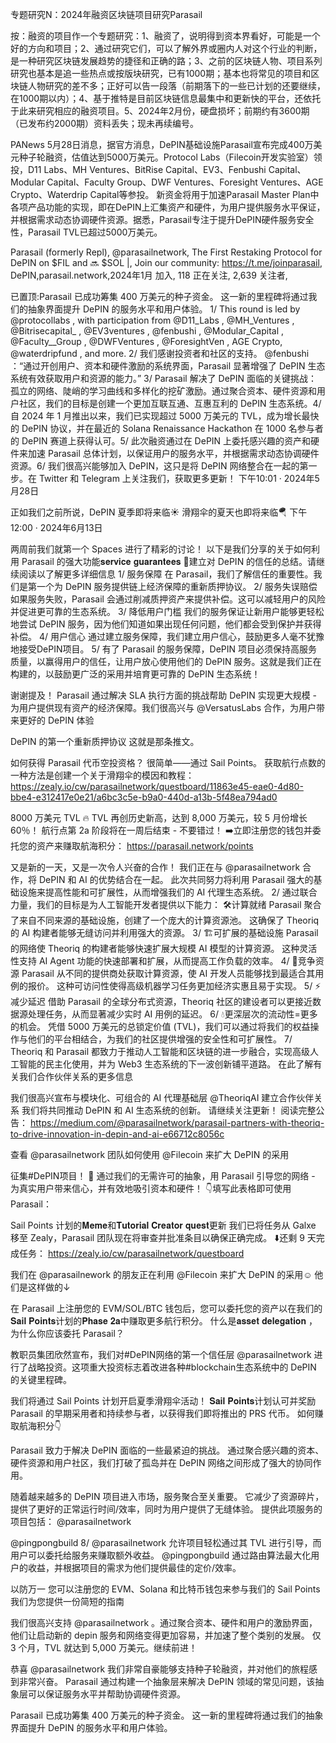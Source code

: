专题研究N：2024年融资区块链项目研究Parasail


按：融资的项目作一个专题研究：1、融资了，说明得到资本界看好，可能是一个好的方向和项目；2、通过研究它们，可以了解外界或圈内人对这个行业的判断，是一种研究区块链发展趋势的捷径和正确的路；3、之前的区块链人物、项目系列研究也基本是追一些热点或按版块研究，已有1000期；基本也将常见的项目和区块链人物研究的差不多；正好可以告一段落（前期落下的一些已计划的还要继续，在1000期以内）；4、基于推特是目前区块链信息最集中和更新快的平台，还依托于此来研究相应的融资项目。5、2024年2月份，硬盘损坏；前期约有3600期（已发布约2000期）资料丢失；现未再续编号。

PANews 5月28日消息，据官方消息，DePIN基础设施Parasail宣布完成400万美元种子轮融资，估值达到5000万美元。Protocol Labs（Filecoin开发实验室）领投，D11 Labs、MH Ventures、BitRise Capital、EV3、Fenbushi Capital、Modular Capital、Faculty Group、DWF Ventures、Foresight Ventures、AGE Crypto、Waterdrip Capital等参投。
新资金将用于加速Parasail Master Plan中各项产品功能的实现，即在DePIN上汇集资产和硬件，为用户提供服务水平保证，并根据需求动态协调硬件资源。据悉，Parasail专注于提升DePIN硬件服务安全性，Parasail TVL已超过5000万美元。

Parasail (formerly Repl),
@parasailnetwork,
The First Restaking Protocol for DePIN on $FIL and 🔜 $SOL |, 
Join our community: https://t.me/joinparasail,
DePIN,parasail.network,2024年1月 加入,
118 正在关注,
2,639 关注者,


已置顶:Parasail 已成功筹集 400 万美元的种子资金。
这一新的里程碑将通过我们的抽象界面提升 DePIN 的服务水平和用户体验。
1/ This round is led by 
@protocollabs
, with participation from 
@D11_Labs
, 
@MH_Ventures
, 
@Bitrisecapital_
, 
@EV3ventures
, 
@fenbushi
, 
@Modular_Capital
, 
@Faculty__Group
, 
@DWFVentures
, 
@ForesightVen
, AGE Crypto, 
@waterdripfund
, and more.
2/ 我们感谢投资者和社区的支持。
@fenbushi
 ：“通过开创用户、资本和硬件激励的系统界面，Parasail 显著增强了 DePIN 生态系统有效获取用户和资源的能力。”
3/ Parasail 解决了 DePIN 面临的关键挑战：孤立的网络、陡峭的学习曲线和多样化的挖矿激励。通过聚合资本、硬件资源和用户社区，我们的目标是创建一个更加互联互通、互惠互利的 DePIN 生态系统。4/ 自 2024 年 1 月推出以来，我们已实现超过 5000 万美元的 TVL，成为增长最快的 DePIN 协议，并在最近的 Solana Renaissance Hackathon 在 1000 名参与者的 DePIN 赛道上获得认可。5/ 此次融资通过在 DePIN 上委托感兴趣的资产和硬件来加速 Parasail 总体计划，以保证用户的服务水平，并根据需求动态协调硬件资源。6/ 我们很高兴能够加入 DePIN，这只是将 DePIN 网络整合在一起的第一步。在 Twitter 和 Telegram 上关注我们，获取更多更新！
下午10:01 · 2024年5月28日

正如我们之前所说，DePIN 夏季即将来临☀️
滑翔伞的夏天也即将来临🪂
下午12:00 · 2024年6月13日

两周前我们就第一个 Spaces 进行了精彩的讨论！
以下是我们分享的关于如何利用 Parasail 的强大功能𝐬𝐞𝐫𝐯𝐢𝐜𝐞 𝐠𝐮𝐚𝐫𝐚𝐧𝐭𝐞𝐞𝐬
🧵建立对 DePIN 的信任的总结。请继续阅读以了解更多详细信息
1/ 服务保障
在 Parasail，我们了解信任的重要性。我们是第一个为 DePIN 服务提供链上经济保障的重新质押协议。
2/ 服务失误赔偿
如果服务失败，Parasail 会通过削减质押资产来提供补偿。这可以减轻用户的风险并促进更可靠的生态系统。
3/ 降低用户门槛
我们的服务保证让新用户能够更轻松地尝试 DePIN 服务，因为他们知道如果出现任何问题，他们都会受到保护并获得补偿。
4/ 用户信心
通过建立服务保障，我们建立用户信心，鼓励更多人毫不犹豫地接受DePIN项目。
5/ 有了 Parasail 的服务保障，DePIN 项目必须保持高服务质量，以赢得用户的信任，让用户放心使用他们的 DePIN 服务。这就是我们正在构建的，以鼓励更广泛的采用并培育更可靠的 DePIN 生态系统！

谢谢提及！
Parasail 通过解决 SLA 执行方面的挑战帮助 DePIN 实现更大规模 - 为用户提供现有资产的经济保障。我们很高兴与
@VersatusLabs
合作，为用户带来更好的 DePIN 体验

DePIN 的第一个重新质押协议
这就是那条推文。

如何获得 Parasail 代币空投资格？
很简单——通过 Sail Points。
获取航行点数的一种方法是创建一个关于滑翔伞的模因和教程： https://zealy.io/cw/parasailnetwork/questboard/11863e45-eae0-4d80-bbe4-e312417e0e21/a6bc3c5e-b9a0-440d-a13b-5f48ea794ad0

8000 万美元 TVL 🔥
TVL 再创历史新高，达到 8,000 万美元，较 5 月份增长 60％！
航行点第 2a 阶段将在一周后结束 - 不要错过！
➡️立即注册您的钱包并委托您的资产来赚取航海积分： https://parasail.network/points

又是新的一天，又是一次令人兴奋的合作！
我们正在与
@parasailnetwork
合作，将 DePIN 和 AI 的优势结合在一起。
此次共同努力将利用 Parasail 强大的基础设施来提高性能和可扩展性，从而增强我们的 AI 代理生态系统。
2/ 通过联合力量，我们的目标是为人工智能开发者提供以下能力：
🛠️计算就绪
Parasail 聚合了来自不同来源的基础设施，创建了一个庞大的计算资源池。
这确保了 Theoriq 的 AI 构建者能够无缝访问并利用强大的资源。
3/ 🏗️可扩展的基础设施
Parasail 的网络使 Theoriq 的构建者能够快速扩展大规模 AI 模型的计算资源。
这种灵活性支持 AI Agent 功能的快速部署和扩展，从而提高工作负载的效率。
4/ 🤝竞争资源
Parasail 从不同的提供商处获取计算资源，使 AI 开发人员能够找到最适合其用例的报价。
这种可访问性使得高级机器学习任务更加经济实惠且易于实现。
5/ ⚡️减少延迟
借助 Parasail 的全球分布式资源，Theoriq 社区的建设者可以更接近数据源处理任务，从而显著减少实时 AI 用例的延迟。
6/ 💧更深层次的流动性=更多的机会。
凭借 5000 万美元的总锁定价值 (TVL)，我们可以通过将我们的权益操作与他们的平台相结合，为我们的社区提供增强的安全性和可扩展性。
7/ Theoriq 和 Parasail 都致力于推动人工智能和区块链的进一步融合，实现高级人工智能的民主化使用，并为 Web3 生态系统的下一波创新铺平道路。
在此了解有关我们合作伙伴关系的更多信息

我们很高兴宣布与模块化、可组合的 AI 代理基础层
@TheoriqAI
建立合作伙伴关系
我们将共同推动 DePIN 和 AI 生态系统的创新。
请继续关注更新！
阅读完整公告： https://medium.com/@parasailnetwork/parasail-partners-with-theoriq-to-drive-innovation-in-depin-and-ai-e66712c8056c

查看
@parasailnetwork
团队如何使用
@Filecoin
来扩大 DePIN 的采用

征集#DePIN‌‌项目！ 👋
通过我们的无需许可的抽象，用 Parasail 引导您的网络 - 为真实用户带来信心，并有效地吸引资本和硬件！
👇填写此表格即可使用 Parasail：

 Sail Points 计划的𝐌𝐞𝐦𝐞和𝐓𝐮𝐭𝐨𝐫𝐢𝐚𝐥 𝐂𝐫𝐞𝐚𝐭𝐨𝐫 𝐪𝐮𝐞𝐬𝐭更新
我们已将任务从 Galxe 移至 Zealy，Parasail 团队现在将审查并批准条目以确保正确完成。
⬇️还剩 9 天完成任务： https://zealy.io/cw/parasailnetwork/questboard

我们在 @parasailnework 的朋友正在利用
@Filecoin
来扩大 DePIN 的采用☺️
他们是这样做的↓

在 Parasail 上注册您的 EVM/SOL/BTC 钱包后，您可以委托您的资产以在我们的𝐒𝐚𝐢𝐥 𝐏𝐨𝐢𝐧𝐭𝐬计划的𝐏𝐡𝐚𝐬𝐞 𝟐𝐚中赚取更多航行积分。
什么是𝐚𝐬𝐬𝐞𝐭 𝐝𝐞𝐥𝐞𝐠𝐚𝐭𝐢𝐨𝐧 ，为什么你应该委托 Parasail？

教职员集团欣然宣布，我们对#DePIN网络的第一个信任层
@parasailnetwork
进行了战略投资。这项重大投资标志着改进各种#blockchain生态系统中的 DePIN 的关键里程碑。

我们将通过 Sail Points 计划开启夏季滑翔伞活动！
𝐒𝐚𝐢𝐥 𝐏𝐨𝐢𝐧𝐭𝐬计划认可并奖励 Parasail 的早期采用者和持续参与者，以获得我们即将推出的 PRS 代币。
如何赚取航海积分👇

Parasail 致力于解决 DePIN 面临的一些最紧迫的挑战。
通过聚合感兴趣的资本、硬件资源和用户社区，我们打破了孤岛并在 DePIN 网络之间形成了强大的协同作用。

 随着越来越多的 DePIN 项目进入市场，服务聚合至关重要。
它减少了资源碎片，提供了更好的正常运行时间/效率，同时为用户提供了无缝体验。
提供此项服务的项目包括： 
@parasailnetwork
 
@pingpongbuild
8/ 
@parasailnetwork
允许项目轻松通过其 TVL 进行引导，而用户可以委托给服务来赚取额外收益。
@pingpongbuild
通过路由算法最大化用户的收益，并根据项目的需求为他们提供最佳的定价/效率。

以防万一
您可以注册您的 EVM、Solana 和比特币钱包来参与我们的 Sail Points
我们为您提供一份简短的指南

我们很高兴支持
@parasailnetwork
 。通过聚合资本、硬件和用户的激励界面，他们让启动新的 depin 服务和网络变得更加容易，并加速了整个类别的发展。
仅 3 个月，TVL 就达到 5,000 万美元。继续前进！

恭喜
@parasailnetwork
我们非常自豪能够支持种子轮融资，并对他们的旅程感到非常兴奋。
Parasail 通过构建一个抽象层来解决 DePIN 领域的常见问题，该抽象层可以保证服务水平并帮助协调硬件资源。

Parasail 已成功筹集 400 万美元的种子资金。
这一新的里程碑将通过我们的抽象界面提升 DePIN 的服务水平和用户体验。
